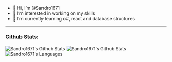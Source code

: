 - 👋 Hi, I’m @Sandro1671
- 👀 I’m interested in working on my skills
- 🌱 I’m currently learning c#, react and database structures

---
### Github Stats:

  <img align="center" alt="Sandro1671's Github Stats" src="https://github-readme-stats.vercel.app/api?username=Sandro1671&show_icons=true&hide_border=true"/>
  <img align="center" alt="Sandro1671's Github Stats" src="https://github-readme-stats.vercel.app/api?username=Sandro1671&show_icons=true&theme=dark"/>
  <img align="center" alt="Sandro1671's Languages" src="https://github-readme-stats.vercel.app/api/top-langs/?username=Sandro1671&layout=compact" />

<!---
Sandro1671/Sandro1671 is a ✨ special ✨ repository because its `README.md` (this file) appears on your GitHub profile.
You can click the Preview link to take a look at your changes.
--->
